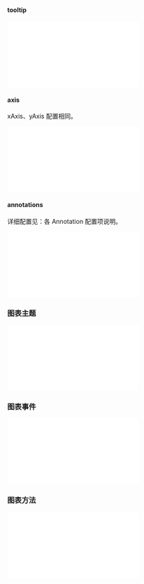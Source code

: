 #### tooltip

<embed src="@/docs/common/tooltip.zh.md"></embed>

#### axis

xAxis、yAxis 配置相同。

<embed src="@/docs/common/axis.zh.md"></embed>

#### annotations

详细配置见：各 Annotation 配置项说明。

<!-- 直接 三级导航展开 -->
<embed src="@/docs/common/annotations.zh.md"></embed>

### 图表主题

<embed src="@/docs/common/theme.zh.md"></embed>

### 图表事件

<embed src="@/docs/common/events.zh.md"></embed>

### 图表方法

<embed src="@/docs/common/chart-methods.zh.md"></embed>
